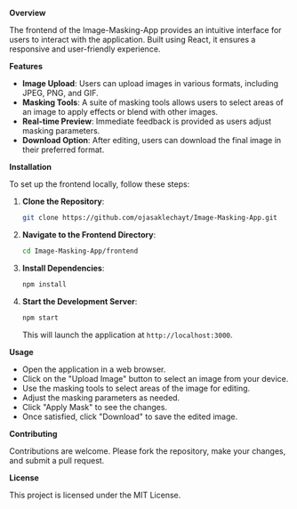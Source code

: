 **Overview**

The frontend of the Image-Masking-App provides an intuitive interface for users to interact with the application. Built using React, it ensures a responsive and user-friendly experience.

**Features**

- **Image Upload**: Users can upload images in various formats, including JPEG, PNG, and GIF.
- **Masking Tools**: A suite of masking tools allows users to select areas of an image to apply effects or blend with other images.
- **Real-time Preview**: Immediate feedback is provided as users adjust masking parameters.
- **Download Option**: After editing, users can download the final image in their preferred format.

**Installation**

To set up the frontend locally, follow these steps:

1. **Clone the Repository**:

   ```bash
   git clone https://github.com/ojasaklechayt/Image-Masking-App.git
   ```

2. **Navigate to the Frontend Directory**:

   ```bash
   cd Image-Masking-App/frontend
   ```

3. **Install Dependencies**:

   ```bash
   npm install
   ```

4. **Start the Development Server**:

   ```bash
   npm start
   ```

   This will launch the application at `http://localhost:3000`.

**Usage**

- Open the application in a web browser.
- Click on the "Upload Image" button to select an image from your device.
- Use the masking tools to select areas of the image for editing.
- Adjust the masking parameters as needed.
- Click "Apply Mask" to see the changes.
- Once satisfied, click "Download" to save the edited image.

**Contributing**

Contributions are welcome. Please fork the repository, make your changes, and submit a pull request.

**License**

This project is licensed under the MIT License.
